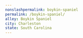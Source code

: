```yaml
---
﻿nonslashpermalink: boykin-spaniel
permalink: /boykin-spaniel/
alley: Boykin Spaniel
city: Charleston
state: South Carolina
---
```

